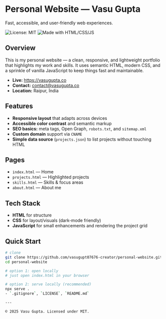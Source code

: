 # Personal Website — Vasu Gupta

Fast, accessible, and user-friendly web experiences.

![License: MIT](https://img.shields.io/badge/License-MIT-success)
![Made with HTML/CSS/JS](https://img.shields.io/badge/Made%20with-HTML%20|%20CSS%20|%20JS-informational)

## Overview
This is my personal website — a clean, responsive, and lightweight portfolio that highlights my work and skills. It uses semantic HTML, modern CSS, and a sprinkle of vanilla JavaScript to keep things fast and maintainable.

- **Live:** https://vasugupta.co  
- **Contact:** contact@vasugupta.co 
- **Location:** Raipur, India

## Features
- **Responsive layout** that adapts across devices
- **Accessible color contrast** and semantic markup
- **SEO basics:** meta tags, Open Graph, `robots.txt`, and `sitemap.xml`
- **Custom domain** support via `CNAME`
- **Simple data source** (`projects.json`) to list projects without touching HTML

## Pages
- `index.html` — Home
- `projects.html` — Highlighted projects
- `skills.html` — Skills & focus areas
- `about.html` — About me

## Tech Stack
- **HTML** for structure  
- **CSS** for layout/visuals (dark-mode friendly)  
- **JavaScript** for small enhancements and rendering the project grid

## Quick Start
```bash
# clone
git clone https://github.com/vasugupt07676-creator/personal-website.git
cd personal-website

# option 1: open locally
# just open index.html in your browser

# option 2: serve locally (recommended)
npx serve .
- `.gitignore`, `LICENSE`, `README.md`

---

© 2025 Vasu Gupta. Licensed under MIT.
